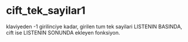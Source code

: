 # cift_tek_sayilar1
klaviyeden -1 girilinciye kadar, girilen tum tek sayilari LISTENIN BASINDA, cift ise LISTENIN SONUNDA ekleyen fonksiyon.
